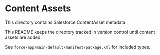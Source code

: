 # Content Assets

This directory contains Salesforce ContentAsset metadata.

This README keeps the directory tracked in version control until content assets are added.

See `force-app/main/default/manifest/package.xml` for included types.

